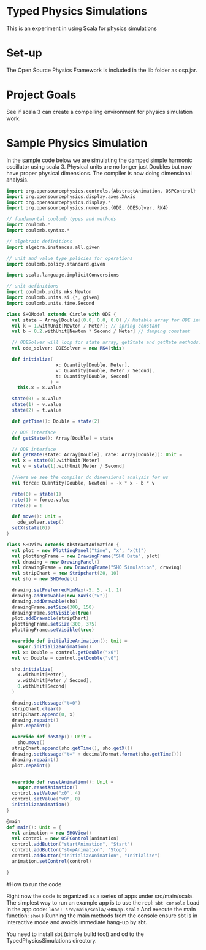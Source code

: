 # Typed Physics Simulations
This is an experiment in using Scala for physics simulations

# Set-up

The Open Source Physics Framework is included in the lib folder as osp.jar.


# Project Goals

See if scala 3 can create a compelling environment for physics simulation work.


# Sample Physics Simulation

In the sample code below we are simulating the damped simple harmonic oscillator using scala 3.  Physical units are
no longer just Doubles but now have proper physical dimensions.  The compiler is now
doing dimensional analysis.

```scala
import org.opensourcephysics.controls.{AbstractAnimation, OSPControl}
import org.opensourcephysics.display.axes.XAxis
import org.opensourcephysics.display.*
import org.opensourcephysics.numerics.{ODE, ODESolver, RK4}

// fundamental coulomb types and methods
import coulomb.*
import coulomb.syntax.*

// algebraic definitions
import algebra.instances.all.given

// unit and value type policies for operations
import coulomb.policy.standard.given

import scala.language.implicitConversions

// unit definitions
import coulomb.units.mks.Newton
import coulomb.units.si.{*, given}
import coulomb.units.time.Second

class SHOModel extends Circle with ODE {
  val state = Array[Double](0.0, 0.0, 0.0) // Mutable array for ODE interface
  val k = 1.withUnit[Newton / Meter]; // spring constant
  val b = 0.2.withUnit[Newton * Second / Meter] // damping constant

  // ODESolver will loop for state array, getState and getRate methods.
  val ode_solver: ODESolver = new RK4(this)

  def initialize(
                  x: Quantity[Double, Meter],
                  v: Quantity[Double, Meter / Second],
                  t: Quantity[Double, Second]
                ) =
    this.x = x.value

  state(0) = x.value
  state(1) = v.value
  state(2) = t.value

  def getTime(): Double = state(2)

  // ODE interface
  def getState(): Array[Double] = state

  // ODE interface
  def getRate(state: Array[Double], rate: Array[Double]): Unit =
  val x = state(0).withUnit[Meter]
  val v = state(1).withUnit[Meter / Second]

  //Here we see the compiler do dimensional analysis for us
  val force: Quantity[Double, Newton] = -k * x - b * v

  rate(0) = state(1)
  rate(1) = force.value
  rate(2) = 1

  def move(): Unit =
    ode_solver.step()
  setX(state(0))
}

class SHOView extends AbstractAnimation {
  val plot = new PlottingPanel("time", "x", "x(t)")
  val plottingFrame = new DrawingFrame("SHO Data", plot)
  val drawing = new DrawingPanel()
  val drawingFrame = new DrawingFrame("SHO Simulation", drawing)
  val stripChart = new Stripchart(20, 10)
  val sho = new SHOModel()

  drawing.setPreferredMinMax(-5, 5, -1, 1)
  drawing.addDrawable(new XAxis("x"))
  drawing.addDrawable(sho)
  drawingFrame.setSize(300, 150)
  drawingFrame.setVisible(true)
  plot.addDrawable(stripChart)
  plottingFrame.setSize(300, 375)
  plottingFrame.setVisible(true)

  override def initializeAnimation(): Unit =
    super.initializeAnimation()
  val x: Double = control.getDouble("x0")
  val v: Double = control.getDouble("v0")

  sho.initialize(
    x.withUnit[Meter],
    v.withUnit[Meter / Second],
    0.withUnit[Second]
  )

  drawing.setMessage("t=0")
  stripChart.clear()
  stripChart.append(0, x)
  drawing.repaint()
  plot.repaint()

  override def doStep(): Unit =
    sho.move()
  stripChart.append(sho.getTime(), sho.getX())
  drawing.setMessage("t=" + decimalFormat.format(sho.getTime()))
  drawing.repaint()
  plot.repaint()


  override def resetAnimation(): Unit =
    super.resetAnimation()
  control.setValue("x0", 4)
  control.setValue("v0", 0)
  initializeAnimation()
}

@main
def main(): Unit = {
  val animation = new SHOView()
  val control = new OSPControl(animation)
  control.addButton("startAnimation", "Start")
  control.addButton("stopAnimation", "Stop")
  control.addButton("initializeAnimation", "Initialize")
  animation.setControl(control)

}
```

#How to run the code

Right now the code is organized as a series of apps under src/main/scala.  The simplest way to
run an example app is to use the repl:
`sbt console`
Load in the app code:
`load: src/main/scala/SHOApp.scala`
And execute the main function:
`sho()`
Running the main methods from the console ensure sbt is in interactive mode and avoids
immediate hang-up by sbt.

You need to install sbt (simple build tool) and cd to the TypedPhysicsSimulations directory.

